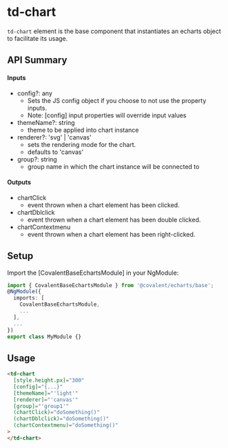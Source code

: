# td-chart

`td-chart` element is the base component that instantiates an echarts object to facilitate its usage.

## API Summary

#### Inputs

- config?: any
  - Sets the JS config object if you choose to not use the property inputs.
  - Note: [config] input properties will override input values
- themeName?: string
  - theme to be applied into chart instance
- renderer?: 'svg' | 'canvas'
  - sets the rendering mode for the chart.
  - defaults to 'canvas'
- group?: string
  - group name in which the chart instance will be connected to

#### Outputs

- chartClick
  - event thrown when a chart element has been clicked.
- chartDblclick
  - event thrown when a chart element has been double clicked.
- chartContextmenu
  - event thrown when a chart element has been right-clicked.

## Setup

Import the [CovalentBaseEchartsModule] in your NgModule:

```typescript
import { CovalentBaseEchartsModule } from '@covalent/echarts/base';
@NgModule({
  imports: [
    CovalentBaseEchartsModule,
    ...
  ],
  ...
})
export class MyModule {}
```

## Usage

```html
<td-chart
  [style.height.px]="300"
  [config]="{...}"
  [themeName]="'light'"
  [renderer]="'canvas'"
  [group]="'group1'"
  (chartClick)="doSomething()"
  (chartDblclick)="doSomething()"
  (chartContextmenu)="doSomething()"
>
</td-chart>
```
